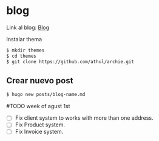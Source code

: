 # blog

Link al blog: [Blog](https://dannywolfmx.github.io/blog/)

Instalar thema

```bash
$ mkdir themes
$ cd themes
$ git clone https://github.com/athul/archie.git
```

## Crear nuevo post

```bash
$ hugo new posts/blog-name.md
```

#TODO week of agust 1st

- [ ] Fix client system to works with more than one address.
- [ ] Fix Product system.
- [ ] Fix Invoice system. 